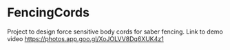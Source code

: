 # FencingCords 

Project to design force sensitive body cords for saber fencing. 
Link to demo video https://photos.app.goo.gl/XoJOLVV8Dq6XUK4z1 


